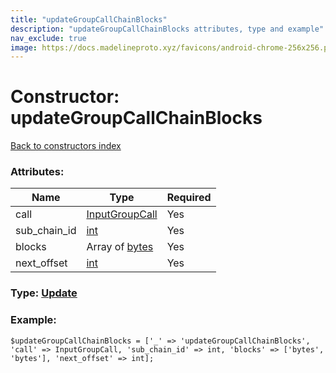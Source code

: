 ```yaml
---
title: "updateGroupCallChainBlocks"
description: "updateGroupCallChainBlocks attributes, type and example"
nav_exclude: true
image: https://docs.madelineproto.xyz/favicons/android-chrome-256x256.png
---
```

# Constructor: updateGroupCallChainBlocks  
[Back to constructors index](/API_docs/constructors/index.html)



### Attributes:

| Name     |    Type       | Required |
|----------|---------------|----------|
|call|[InputGroupCall](/API_docs/types/InputGroupCall.html) | Yes|
|sub\_chain\_id|[int](/API_docs/types/int.html) | Yes|
|blocks|Array of [bytes](/API_docs/types/bytes.html) | Yes|
|next\_offset|[int](/API_docs/types/int.html) | Yes|



### Type: [Update](/API_docs/types/Update.html)


### Example:

```
$updateGroupCallChainBlocks = ['_' => 'updateGroupCallChainBlocks', 'call' => InputGroupCall, 'sub_chain_id' => int, 'blocks' => ['bytes', 'bytes'], 'next_offset' => int];
```  
